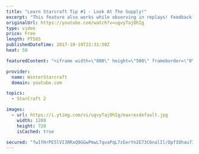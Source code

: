 ```yaml
---
title: "Learn Starcraft Tip #1 - Look At The Supply!"
excerpt: "This feature also works while observing in replays! Feedback and tip suggestions are appreciated :)"
originalUrl: https://youtube.com/watch?v=ugvyTajOhIg
type: video
price: Free
length: PT58S
publishedDateTime: 2017-10-19T22:31:50Z
heat: 50

featuredContent: "<iframe width=\"800\" height=\"500\" frameborder=\"0\" src=\"https://www.youtube.com/embed/ugvyTajOhIg\" allow=\"accelerometer; autoplay; encrypted-media; gyroscope; picture-in-picture\" allowfullscreen></iframe>"

provider:
  name: WinterStarcraft
  domain: youtube.com

topics:
  - StarCraft 2

images:
  - url: https://i.ytimg.com/vi/ugvyTajOhIg/maxresdefault.jpg
    width: 1280
    height: 720
    isCached: true

secured: "fwIfHrPE5lVI3RRxQ9GGwPmwLTqvaPqL7zEerYn2E73C6nalIl/OpfIOhau73K+bfAg2QuDLcYTjcRpcMPSIlWMIbnrlMZQXNNDWjWY8GWItfChUJrz1IC1czT/XFHcBMdSFhY5RRMDv+FWmeFthl4srnXfPSyOan6zhB1X1McALmI0wSWAthp6w+1HmRsM1omNDhauDNMgIpyvOk/B+bOrIP38rGmgcE5/GeHTDPqzYeAy8/0ZlwU/YRdQNin+Dg1bMcP21ZjnRfH710Roq6XbHT/xvE/SGZfoKzO+FO5AYt/cMoJ7B+nKQ2IXyBKuB0QH0EjWTYwoOPa0IP63lZ2hOSzOF9Fe2FHcOCz6GHM8jtttlk0SGC1JR4FW9Y7TWPXe+DP1NdUixktwdkrJZy2PxynRNX3cVuRevuXn/7hI=;/Wbol3YRxlhfHcfNEBZZvQ=="
---
```


